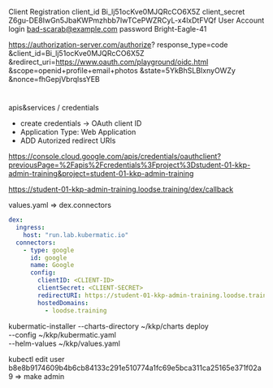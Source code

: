 Client Registration
client_id	Bi_lj51ocKve0MJQRcCO6X5Z
client_secret	Z6gu-DE8IwGn5JbaKWPmzhbb7IwTCePWZRCyL-x4lxDtFVQf
User Account
login	bad-scarab@example.com
password	Bright-Eagle-41


https://authorization-server.com/authorize?
  response_type=code
  &client_id=Bi_lj51ocKve0MJQRcCO6X5Z
  &redirect_uri=https://www.oauth.com/playground/oidc.html
  &scope=openid+profile+email+photos
  &state=5YkBhSLBIxnyOWZy
  &nonce=fhGepjVbrqlssYEB

# #################################################################################################

<!-- 
automate or use UI
https://cloud.google.com/iap/docs/programmatic-oauth-clients
gcloud alpha iap oauth-brands list
gcloud alpha iap oauth-brands create --application_title=kkp-admin-2 --support_email=student-01.kkp-admin-training@loodse.training
gcloud alpha iap oauth-clients create projects/PROJECT_ID/brands/BRAND-ID --display_name=NAME
gcloud alpha iap oauth-clients create projects/PROJECT_ID/brands/BRAND-ID --display_name=NAME -->

apis&services / credentials
- create credentials -> OAuth client ID
- Application Type: Web Application
- ADD Autorized redirect URIs


https://console.cloud.google.com/apis/credentials/oauthclient?previousPage=%2Fapis%2Fcredentials%3Fproject%3Dstudent-01-kkp-admin-training&project=student-01-kkp-admin-training


https://student-01-kkp-admin-training.loodse.training/dex/callback

values.yaml => dex.connectors
```yaml
dex:
  ingress:
    host: "run.lab.kubermatic.io"
  connectors:
    - type: google
      id: google
      name: Google
      config:
        clientID: <CLIENT-ID>
        clientSecret: <CLIENT-SECRET>
        redirectURI: https://student-01-kkp-admin-training.loodse.training/dex/callback
        hostedDomains:
          - loodse.training
```

kubermatic-installer --charts-directory ~/kkp/charts deploy \
    --config ~/kkp/kubermatic.yaml \
    --helm-values ~/kkp/values.yaml

kubectl edit user b8e8b9174609b4b6cb84133c291e510774a1fc69e5bca311ca25165e371f02a9
=> make admin